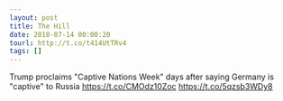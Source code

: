 ```yaml
---
layout: post
title: The Hill
date: 2018-07-14 00:00:20
tourl: http://t.co/t414UtTRv4
tags: []
---
```

Trump proclaims "Captive Nations Week" days after saying Germany is "captive" to Russia https://t.co/CMOdz10Zoc https://t.co/5qzsb3WDy8
